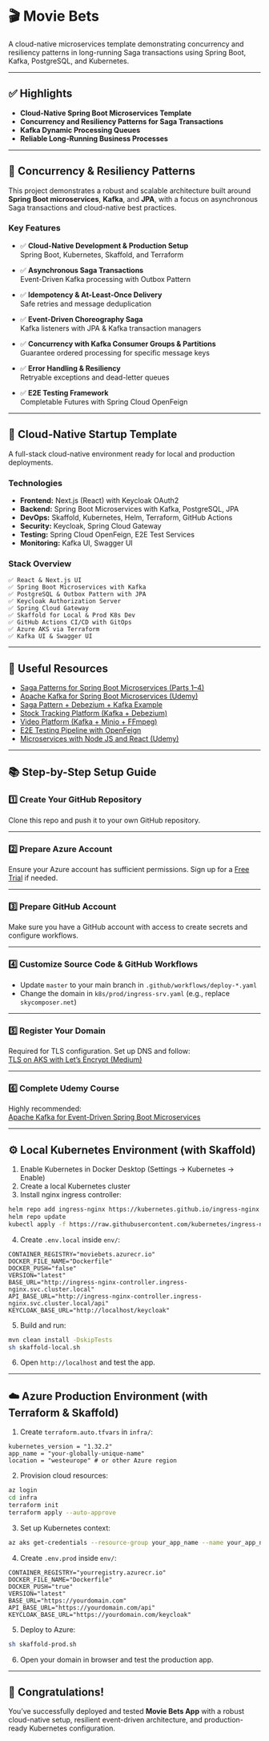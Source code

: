 # 🎬 Movie Bets

A cloud-native microservices template demonstrating concurrency and resiliency patterns in long-running Saga transactions using Spring Boot, Kafka, PostgreSQL, and Kubernetes.

---

## ✅ Highlights

- **Cloud-Native Spring Boot Microservices Template**
- **Concurrency and Resiliency Patterns for Saga Transactions**
- **Kafka Dynamic Processing Queues**
- **Reliable Long-Running Business Processes**

---

## 📘 Concurrency & Resiliency Patterns

This project demonstrates a robust and scalable architecture built around **Spring Boot microservices**, **Kafka**, and **JPA**, with a focus on asynchronous Saga transactions and cloud-native best practices.

### Key Features

- ✅ **Cloud-Native Development & Production Setup**  
  Spring Boot, Kubernetes, Skaffold, and Terraform

- ✅ **Asynchronous Saga Transactions**  
  Event-Driven Kafka processing with Outbox Pattern

- ✅ **Idempotency & At-Least-Once Delivery**  
  Safe retries and message deduplication

- ✅ **Event-Driven Choreography Saga**  
  Kafka listeners with JPA & Kafka transaction managers

- ✅ **Concurrency with Kafka Consumer Groups & Partitions**  
  Guarantee ordered processing for specific message keys

- ✅ **Error Handling & Resiliency**  
  Retryable exceptions and dead-letter queues

- ✅ **E2E Testing Framework**  
  Completable Futures with Spring Cloud OpenFeign

---

## 🚀 Cloud-Native Startup Template

A full-stack cloud-native environment ready for local and production deployments.

### Technologies

- **Frontend:** Next.js (React) with Keycloak OAuth2
- **Backend:** Spring Boot Microservices with Kafka, PostgreSQL, JPA
- **DevOps:** Skaffold, Kubernetes, Helm, Terraform, GitHub Actions
- **Security:** Keycloak, Spring Cloud Gateway
- **Testing:** Spring Cloud OpenFeign, E2E Test Services
- **Monitoring:** Kafka UI, Swagger UI

### Stack Overview

```
✅ React & Next.js UI  
✅ Spring Boot Microservices with Kafka  
✅ PostgreSQL & Outbox Pattern with JPA  
✅ Keycloak Authorization Server  
✅ Spring Cloud Gateway  
✅ Skaffold for Local & Prod K8s Dev  
✅ GitHub Actions CI/CD with GitOps  
✅ Azure AKS via Terraform  
✅ Kafka UI & Swagger UI  
```

---

## 🔗 Useful Resources

- [Saga Patterns for Spring Boot Microservices (Parts 1–4)](https://www.linkedin.com/posts/michaelsklyar_concurrency-and-resiliency-patterns-in-activity-7168742915765059586-irvJ)
- [Apache Kafka for Spring Boot Microservices (Udemy)](https://www.udemy.com/course/apache-kafka-for-spring-boot-microservices)
- [Saga Pattern + Debezium + Kafka Example](https://github.com/uuhnaut69/saga-pattern-microservices)
- [Stock Tracking Platform (Kafka + Debezium)](https://github.com/skyglass/stock-tracking-03)
- [Video Platform (Kafka + Minio + FFmpeg)](https://github.com/greeta-video-01/video-api)
- [E2E Testing Pipeline with OpenFeign](https://www.linkedin.com/pulse/e2e-testing-pipeline-spring-boot-microservices-using-openfeign/)
- [Microservices with Node JS and React (Udemy)](https://www.udemy.com/course/microservices-with-node-js-and-react)

---

## 📚 Step-by-Step Setup Guide

### 1️⃣ Create Your GitHub Repository

Clone this repo and push it to your own GitHub repository.

---

### 2️⃣ Prepare Azure Account

Ensure your Azure account has sufficient permissions. Sign up for a [Free Trial](https://azure.microsoft.com/en-us/free) if needed.

---

### 3️⃣ Prepare GitHub Account

Make sure you have a GitHub account with access to create secrets and configure workflows.

---

### 4️⃣ Customize Source Code & GitHub Workflows

- Update `master` to your main branch in `.github/workflows/deploy-*.yaml`
- Change the domain in `k8s/prod/ingress-srv.yaml` (e.g., replace `skycomposer.net`)

---

### 5️⃣ Register Your Domain

Required for TLS configuration. Set up DNS and follow:  
[TLS on AKS with Let’s Encrypt (Medium)](https://medium.com/@jainchirag8001/tls-on-aks-ingress-with-letsencrypt-f42d65725a3)

---

### 6️⃣ Complete Udemy Course

Highly recommended:  
[Apache Kafka for Event-Driven Spring Boot Microservices](https://www.udemy.com/course/apache-kafka-for-spring-boot-microservices)

---

## ⚙️ Local Kubernetes Environment (with Skaffold)

1. Enable Kubernetes in Docker Desktop (Settings → Kubernetes → Enable)
2. Create a local Kubernetes cluster
3. Install nginx ingress controller:

```bash
helm repo add ingress-nginx https://kubernetes.github.io/ingress-nginx
helm repo update
kubectl apply -f https://raw.githubusercontent.com/kubernetes/ingress-nginx/controller-v1.4.0/deploy/static/provider/cloud/deploy.yaml
```

4. Create `.env.local` inside `env/`:

```env
CONTAINER_REGISTRY="moviebets.azurecr.io"
DOCKER_FILE_NAME="Dockerfile"
DOCKER_PUSH="false"
VERSION="latest"
BASE_URL="http://ingress-nginx-controller.ingress-nginx.svc.cluster.local"
API_BASE_URL="http://ingress-nginx-controller.ingress-nginx.svc.cluster.local/api"
KEYCLOAK_BASE_URL="http://localhost/keycloak"
```

5. Build and run:

```bash
mvn clean install -DskipTests
sh skaffold-local.sh
```

6. Open `http://localhost` and test the app.

---

## ☁️ Azure Production Environment (with Terraform & Skaffold)

1. Create `terraform.auto.tfvars` in `infra/`:

```hcl
kubernetes_version = "1.32.2"
app_name = "your-globally-unique-name"
location = "westeurope" # or other Azure region
```

2. Provision cloud resources:

```bash
az login
cd infra
terraform init
terraform apply --auto-approve
```

3. Set up Kubernetes context:

```bash
az aks get-credentials --resource-group your_app_name --name your_app_name
```

4. Create `.env.prod` inside `env/`:

```env
CONTAINER_REGISTRY="yourregistry.azurecr.io"
DOCKER_FILE_NAME="Dockerfile"
DOCKER_PUSH="true"
VERSION="latest"
BASE_URL="https://yourdomain.com"
API_BASE_URL="https://yourdomain.com/api"
KEYCLOAK_BASE_URL="https://yourdomain.com/keycloak"
```

5. Deploy to Azure:

```bash
sh skaffold-prod.sh
```

6. Open your domain in browser and test the production app.

---

## 🎉 Congratulations!

You’ve successfully deployed and tested **Movie Bets App** with a robust cloud-native setup, resilient event-driven architecture, and production-ready Kubernetes configuration.
